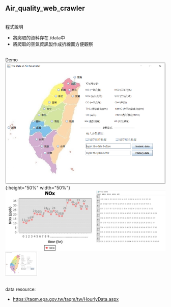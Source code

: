 ## Air_quality_web_crawler

</br>程式說明
* 將爬取的資料存在./data中
* 將爬取的空氣資訊製作成折線圖方便觀察

</br>Demo
![image](./README/README1.PNG){:height="50%" width="50%"}
![image](./README/README2.png)
<img src="./README/README1.PNG" style="zoom:10%" />

</br>data resource:
* https://taqm.epa.gov.tw/taqm/tw/HourlyData.aspx